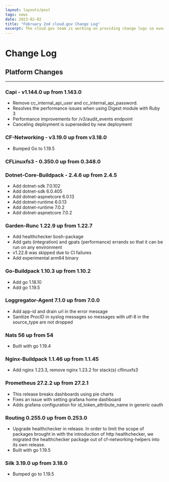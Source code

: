 ```yaml
---
layout: layouts/post
tags: news
date: 2023-02-02
title: "February 2nd cloud.gov Change Log"
excerpt: The cloud.gov team is working on providing change logs so everyone can see new features and updates.
---
```


# Change Log

## Platform Changes
---
### Capi - v1.144.0 up from 1.143.0
* Remove cc_internal_api_user and cc_internal_api_password.
* Resolves the performance issues when using Digest module with Ruby 3 
* Performance improvements for /v3/audit_events endpoint 
* Canceling deployment is superseded by new deployment 

### CF-Networking - v3.19.0 up from v3.18.0
* Bumped Go to 1.19.5

### CFLinuxfs3 - 0.350.0 up from 0.348.0

### Dotnet-Core-Buildpack - 2.4.6 up from 2.4.5
* Add dotnet-sdk 7.0.102
* Add dotnet-sdk 6.0.405
* Add dotnet-aspnetcore 6.0.13
* Add dotnet-runtime 6.0.13
* Add dotnet-runtime 7.0.2
* Add dotnet-aspnetcore 7.0.2

### Garden-Runc 1.22.9 up from 1.22.7
* Add healthchecker bosh-package
* Add gats (integration) and gpats (performance) errands so that it can be run on any environment
* v1.22.8 was skipped due to CI failures
* Add experimental arm64 binary

### Go-Buildpack 1.10.3 up from 1.10.2
* Add go 1.18.10
* Add go 1.19.5

### Loggregator-Agent 7.1.0 up from 7.0.0
* Add app-id and drain url in the error message
* Sanitize ProcID in syslog messages so messages with utf-8 in the source_type are not dropped

### Nats 56 up from 54
* Built with go 1.19.4

### Nginx-Buildpack 1.1.46 up from 1.1.45
* Add nginx 1.23.3, remove nginx 1.23.2 for stack(s) cflinuxfs3

### Prometheus 27.2.2 up from 27.2.1
* This release breaks dashboards using pie charts
* Fixes an issue with setting grafana home dashboard
* Adds grafana configuration for id_token_attribute_name in generic oauth 

### Routing 0.255.0 up from 0.253.0
* Upgrade healthchecker in release. In order to limit the scope of packages brought in with the introduction of http healthchecker, we migrated the healthchecker package out of cf-networking-helpers into its own release.
* Built with go 1.19.5

### Silk 3.19.0 up from 3.18.0
* Bumped go to 1.19.5
